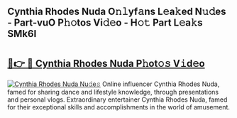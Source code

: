 ## Cynthia Rhodes Nuda O𝚗𝚕yf𝚊ns L𝚎a𝚔ed N𝚞𝚍es - Part-vuO P𝚑𝚘tos Vi𝚍𝚎o - H𝚘𝚝 Part L𝚎a𝚔s SMk6I

# <h2><a href="http://kf7u20f.oniu.top/?m=Cynthia+Rhodes+Nuda">🔗👉 🔴 Cynthia Rhodes Nuda P𝚑ot𝚘𝚜 V𝚒d𝚎o</a></h2>

[![Cynthia Rhodes Nuda Nu𝚍e𝚜](https://i.imgur.com/0qMVB7G.gif)](http://kf7u20f.oniu.top/?m=Cynthia+Rhodes+Nuda)
Online influencer Cynthia Rhodes Nuda, famed for sharing dance and lifestyle knowledge, through presentations and personal vlogs. Extraordinary entertainer Cynthia Rhodes Nuda, famed for their exceptional skills and accomplishments in the world of amusement.  
